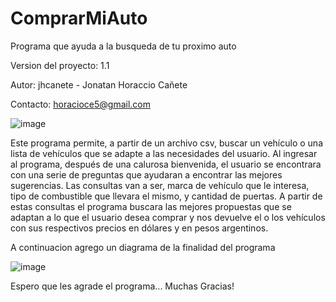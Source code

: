# ComprarMiAuto


Programa que ayuda a la busqueda de tu proximo auto

Version del proyecto: 1.1

Autor: jhcanete - Jonatan Horaccio Cañete

Contacto: horacioce5@gmail.com

![image](https://user-images.githubusercontent.com/107326085/191488715-ae46b698-1de0-444e-a656-10ca2f66340f.png)


Este programa permite, a partir de un archivo csv, buscar un vehículo o una lista de vehículos que se adapte a las necesidades del usuario. Al ingresar al programa, después de una calurosa bienvenida, el usuario se encontrara con una serie de preguntas que ayudaran a encontrar las mejores sugerencias. Las consultas van a ser, marca de vehículo que le interesa, tipo de combustible que llevara el mismo, y cantidad de puertas. A partir de estas consultas el programa buscara las mejores propuestas que se adaptan a lo que el usuario desea comprar y nos devuelve el o los vehículos con sus respectivos precios en dólares y en pesos argentinos.

A continuacion agrego un diagrama de la finalidad del programa

![image](https://user-images.githubusercontent.com/107326085/191493494-b270a72c-139a-44d8-903a-3efb04ae3a7e.png)

Espero que les agrade el programa... Muchas Gracias!

